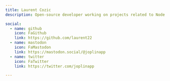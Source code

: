 ```yaml
---
title: Laurent Cozic
description: Open-source developer working on projects related to Node.js, React Native and Electron, with funding and support from the community

social:
  - name: github
    icon: FaGithub
    link: https://github.com/laurent22
  - name: mastodon
    icon: FaMastodon
    link: https://mastodon.social/@joplinapp
  - name: twitter
    icon: FaTwitter
    link: https://twitter.com/joplinapp

---
```

